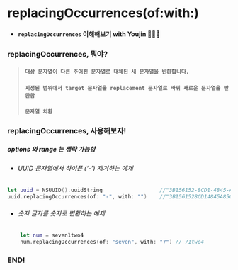 # **replacingOccurrences(of:with:)**

- #### ```replacingOccurrences``` 이해해보기 with Youjin 👩🏻‍💻

### replacingOccurrences, 뭐야?

> #### ```대상 문자열이 다른 주어진 문자열로 대체된 새 문자열을 반환합니다.```
> #### ```지정된 범위에서 target 문자열을 replacement 문자열로 바꿔 새로운 문자열을 반환함```
> #### ```문자열 치환```
### replacingOccurrences, 사용해보자!
##### options 와 range 는 생략 가능함
- ###### UUID 문자열에서 하이픈 (‘-’) 제거하는 예제
```swift
let uuid = NSUUID().uuidString                  //"3B156152-8CD1-4845-A85C-1722AACC2453"
uuid.replacingOccurrences(of: "-", with: "")    //"3B1561528CD14845A85C1722AACC2453"
```
- ###### 숫자 글자를 숫자로 변환하는 예제
```swift
    let num = seven1two4
    num.replacingOccurrences(of: "seven", with: "7") // 71two4
```

### END!
